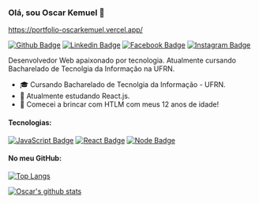 ### Olá, sou Oscar Kemuel 👋
https://portfolio-oscarkemuel.vercel.app/

[![Github Badge](https://img.shields.io/badge/-Github-000?style=flat-square&logo=Github&logoColor=white&link=https://github.com/oscarkemuel)](https://github.com/oscarkemuel)
[![Linkedin Badge](https://img.shields.io/badge/-LinkedIn-blue?style=flat-square&logo=Linkedin&logoColor=white&link=https://www.linkedin.com/in/oscar-kemuel/)](https://www.linkedin.com/in/oscar-kemuel/)
[![Facebook Badge](https://img.shields.io/badge/-Facebook-F1F1F1?style=flat-square&logo=facebook&logoColor=blue&link=https://www.facebook.com/oscar.kemuel.7)](https://www.facebook.com/oscar.kemuel.7)
[![Instagram Badge](https://img.shields.io/badge/-Instagram-F1F1F1?style=flat-square&logo=instagram&logoColor=purple&link=https://www.instagram.com/oscar.kemuel/)](https://www.instagram.com/oscar.kemuel/)

Desenvolvedor Web apaixonado por tecnologia. Atualmente cursando Bacharelado de Tecnolgia da Informação na UFRN.

- :mortar_board: Cursando Bacharelado de Tecnolgia da Informação - UFRN.
- 🌱 Atualmente estudando React.js.
- :baby: Comecei a brincar com HTLM com meus 12 anos de idade!

#### Tecnologias:
[![JavaScript Badge](https://img.shields.io/badge/-JavaScript-F1F1F1?style=flat-square&logo=javascript&logoColor=yellow&link=https://developer.mozilla.org/pt-BR/docs/Web/JavaScript)](https://developer.mozilla.org/pt-BR/docs/Web/JavaScript)
[![React Badge](https://img.shields.io/badge/-React-F1F1F1?style=flat-square&logo=react&logoColor=blue&link=https://pt-br.reactjs.org/)](https://pt-br.reactjs.org/)
[![Node Badge](https://img.shields.io/badge/-Node.js-F1F1F1?style=flat-square&logo=node.js&logoColor=green&link=https://nodejs.org/en/)](https://nodejs.org/en/)

#### No meu GitHub:
[![Top Langs](https://github-readme-stats.vercel.app/api/top-langs/?username=oscarkemuel&layout=compact&theme=dracula)](https://github.com/oscarkemuel/github-readme-stats)

[![Oscar's github stats](https://github-readme-stats.vercel.app/api?username=oscarkemuel&theme=dracula&show_icons=true)](https://github.com/oscarkemuel/github-readme-stats)
